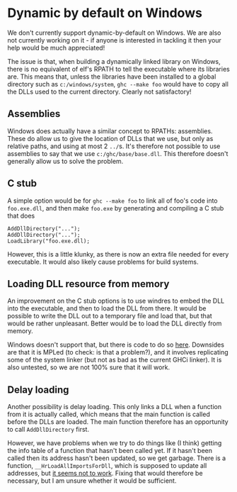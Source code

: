 # Dynamic by default on Windows


We don't currently support dynamic-by-default on Windows. We are also not currently working on it - if anyone is interested in tackling it then your help would be much appreciated!


The issue is that, when building a dynamically linked library on Windows, there is no equivalent of elf's RPATH to tell the executable where its libraries are. This means that, unless the libraries have been installed to a global directory such as `c:/windows/system`, `ghc --make foo` would have to copy all the DLLs used to the current directory. Clearly not satisfactory!

## Assemblies


Windows does actually have a similar concept to RPATHs: assemblies. These do allow us to give the location of DLLs that we use, but only as relative paths, and using at most 2 `../`s. It's therefore not possible to use assemblies to say that we use `c:/ghc/base/base.dll`. This therefore doesn't generally allow us to solve the problem.

## C stub


A simple option would be for `ghc --make foo` to link all of foo's code into `foo.exe.dll`, and then make `foo.exe` by generating and compiling a C stub that does

```wiki
AddDllDirectory("...");
AddDllDirectory("...");
LoadLibrary("foo.exe.dll);
```


However, this is a little klunky, as there is now an extra file needed for every executable. It would also likely cause problems for build systems.

## Loading DLL resource from memory


An improvement on the C stub options is to use windres to embed the DLL into the executable, and then to load the DLL from there. It would be possible to write the DLL out to a temporary file and load that, but that would be rather unpleasant. Better would be to load the DLL directly from memory.


Windows doesn't support that, but there is code to do so [ here](http://www.joachim-bauch.de/tutorials/loading-a-dll-from-memory/). Downsides are that it is MPLed (to check: is that a problem?), and it involves replicating some of the system linker (but not as bad as the current GHCi linker). It is also untested, so we are not 100% sure that it will work.

## Delay loading


Another possibility is delay loading. This only links a DLL when a function from it is actually called, which means that the main function is called before the DLLs are loaded. The main function therefore has an opportunity to call `AddDllDirectory` first.


However, we have problems when we try to do things like (I think) getting the info table of a function that hasn't been called yet. If it hasn't been called then its address hasn't been updated, so we get garbage. There is a function, `__HrLoadAllImportsForDll`, which is supposed to update all addresses, but [ it seems not to work](http://sourceforge.net/mailarchive/forum.php?thread_name=20121123141320.GA10578%40matrix.chaos.earth.li&forum_name=mingw-w64-public). Fixing that would therefore be necessary, but I am unsure whether it would be sufficient.
